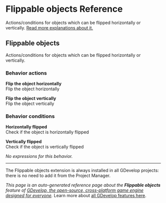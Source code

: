 # Flippable objects Reference

Actions/conditions for objects which can be flipped horizontally or vertically. [Read more explanations about it.](/gdevelop5/objects)



## Flippable objects 

Actions/conditions for objects which can be flipped horizontally or vertically. 

### Behavior actions

**Flip the object horizontally**  
Flip the object horizontally

**Flip the object vertically**  
Flip the object vertically

### Behavior conditions

**Horizontally flipped**  
Check if the object is horizontally flipped

**Vertically flipped**  
Check if the object is vertically flipped

_No expressions for this behavior._




---

The Flippable objects extension is always installed in all GDevelop projects: there is no need to add it from the Project Manager.

*This page is an auto-generated reference page about the **Flippable objects** feature of [GDevelop, the open-source, cross-platform game engine designed for everyone](https://gdevelop.io/).* Learn more about [all GDevelop features here](/gdevelop5/all-features).